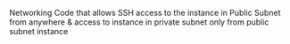Networking Code that allows SSH access to the instance in Public Subnet from anywhere & access to instance in private subnet only from public subnet instance
